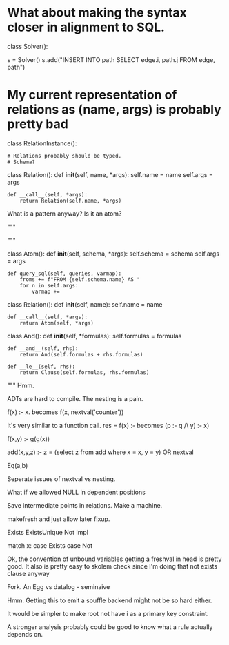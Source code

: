 
# What about making the syntax closer in alignment to SQL.
class Solver():


s = Solver()
s.add("INSERT INTO path SELECT edge.i, path.j FROM edge, path")


# My current representation of relations as (name, args) is probably pretty bad
class RelationInstance():

    # Relations probably should be typed.
    # Schema?


class Relation():
    def __init__(self, name, *args):
        self.name = name
        self.args = args

    def __call__(self, *args):
        return Relation(self.name, *args)


What is a pattern anyway? Is it an atom?


"""

"""


class Atom():
    def __init__(self, schema, *args):
        self.schema = schema
        self.args = args

    def query_sql(self, queries, varmap):
        froms += f"FROM {self.schema.name} AS "
        for n in self.args:
            varmap +=


class Relation():
    def __init__(self, name):
        self.name = name

    def __call__(self, *args):
        return Atom(self, *args)


class And():
    def __init__(self, *formulas):
        self.formulas = formulas

    def __and__(self, rhs):
        return And(self.formulas + rhs.formulas)

    def __le__(self, rhs):
        return Clause(self.formulas, rhs.formulas)


"""
Hmm.

ADTs are hard to compile. The nesting is a pain.

f(x) :- x.
becomes
f(x, nextval('counter'))

It's very similar to a function call.
res = f(x) :- 
becomes 
(p :- q /\ y) :- x)

f(x,y) :- g(g(x))

add(x,y,z) :- z = (select z from add where x = x, y = y) OR nextval

Eq(a,b)

Seperate issues of nextval vs nesting.

What if we allowed NULL in dependent positions

Save intermediate points in relations.
Make a machine.

makefresh and just allow later fixup.

Exists
ExistsUnique
Not
Impl

match x:
    case Exists
    case Not
    

Ok, the convention of unbound variables getting a freshval in head is pretty good.
It also is pretty easy to skolem check since I'm doing that not exists clause anyway

Fork.
An Egg 
vs datalog - seminaive


Hmm. Getting this to emit a souffle backend might not be so hard either.

It would be simpler to make root not have i as a primary key constraint.

A stronger analysis probably could be good to know what a rule actually depends on.
